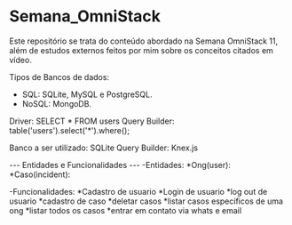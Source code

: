 # Semana_OmniStack
Este repositório se trata do conteúdo abordado na Semana OmniStack 11, além de estudos externos feitos por mim sobre os conceitos citados em vídeo.

Tipos de Bancos de dados:
* SQL: SQLite, MySQL e PostgreSQL.
* NoSQL: MongoDB.

Driver: SELECT * FROM users
Query Builder: table('users').select('*').where();

Banco a ser utilizado: SQLite
Query Builder: Knex.js

--- Entidades e Funcionalidades ---
-Entidades:
*Ong(user): 
*Caso(incident):

-Funcionalidades:
*Cadastro de usuario
*Login de usuario
*log out de usuario
*cadastro de caso
*deletar casos
*listar casos especificos de uma ong
*listar todos os casos
*entrar em contato via whats e email
